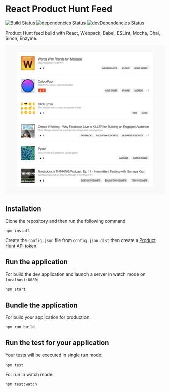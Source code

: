 # React Product Hunt Feed

[![Build Status](https://travis-ci.org/samouss/react-product-hunt-feed.svg?branch=master)](https://travis-ci.org/samouss/react-product-hunt-feed) [![dependencies Status](https://david-dm.org/samouss/react-product-hunt-feed/status.svg)](https://david-dm.org/samouss/react-product-hunt-feed) [![devDependencies Status](https://david-dm.org/samouss/react-product-hunt-feed/dev-status.svg)](https://david-dm.org/samouss/react-product-hunt-feed?type=dev)

Product Hunt feed build with React, Webpack, Babel, ESLint, Mocha, Chai, Sinon, Enzyme.

![Product Hunt Feed](https://raw.githubusercontent.com/samouss/react-product-hunt-feed/master/example.png)

## Installation

Clone the repository and then run the following command:

```
npm install
```

Create the `config.json` file from `config.json.dist` then create a [Product Hunt API token](https://api.producthunt.com/v1/docs).

## Run the application

For build the dev application and launch a server in watch mode on `localhost:8080`:

```
npm start
```

## Bundle the application

For build your application for production:

```
npm run build
```

## Run the test for your application

Your tests will be executed in single run mode:

```
npm test
```

For run in watch mode:

```
npm test:watch
```
